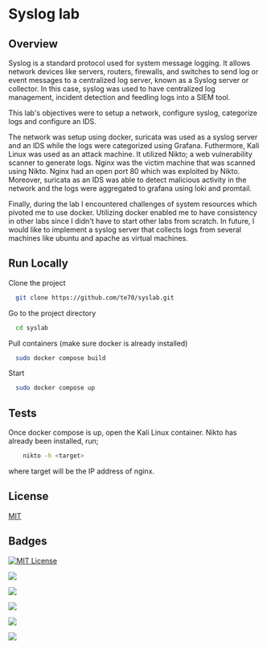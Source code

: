 
# Syslog lab

## Overview
Syslog is a standard protocol used for system message logging. It allows network devices like servers, routers, firewalls, and switches to send log or event messages to a centralized log server, known as a Syslog server or collector. In this case, syslog was used to have centralized log management, incident detection and feedling logs into a SIEM tool.

This lab's objectives were to setup a network, configure syslog, categorize logs and configure an IDS. 

The network was setup using docker, suricata was used as a syslog server and an IDS while the logs were categorized using Grafana. Futhermore, Kali Linux was used as an attack machine. It utilized Nikto; a web vulnerability scanner to generate logs. Nginx was the victim machine that was scanned using Nikto. Nginx had an open port 80 which was exploited by Nikto. Moreover, suricata as an IDS was able to detect malicious activity in the network and the logs were aggregated to grafana using loki and promtail. 

Finally, during the lab I encountered challenges of system resources which pivoted me to use docker. Utilizing docker enabled me to have consistency in other labs since I didn't have to start other labs from scratch. In future, I would like to implement a syslog server that collects logs from several machines like ubuntu and apache as virtual machines.




## Run Locally

Clone the project

```bash
  git clone https://github.com/te70/syslab.git
```

Go to the project directory

```bash
  cd syslab
```

Pull containers (make sure docker is already installed)

```bash
  sudo docker compose build
```

Start 

```bash
  sudo docker compose up
```


## Tests

Once docker compose is up, open the Kali Linux container. Nikto has already been installed, run; 

``` bash
    nikto -h <target>

```
where target will be the IP address of nginx.
## License

[MIT](https://choosealicense.com/licenses/mit/)


## Badges

[![MIT License](https://img.shields.io/badge/License-MIT-green.svg)](https://choosealicense.com/licenses/mit/)

![](https://img.shields.io/badge/Grafana-F2F4F9?style=for-the-badge&logo=grafana&logoColor=orange&labelColor=F2F4F9)

![](https://img.shields.io/badge/Docker%20Compose-2496ED?style=for-the-badge&logo=docker&logoColor=white)

![](https://img.shields.io/badge/VirtualBox-21416b?style=for-the-badge&logo=VirtualBox&logoColor=white)

![](https://img.shields.io/badge/Debian-A81D33?style=for-the-badge&logo=debian&logoColor=white)

![](https://img.shields.io/badge/Nginx-009639?style=for-the-badge&logo=nginx&logoColor=white)
